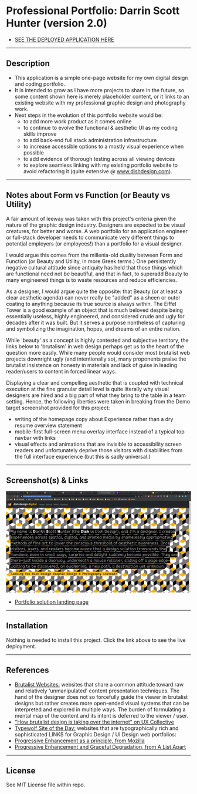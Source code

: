 # Professional Portfolio: Darrin Scott Hunter (version 2.0)
* [SEE THE DEPLOYED APPLICATION HERE](https://dishdesigner.github.io/updated-portfolio-page/)
---

## Description

* This application is a simple one-page website for my own digital design and coding portfolio.
* It is intended to grow as I have more projects to share in the future, so some content shown here is merely placeholder content, or it links to an existing website with my professional graphic design and photography work.
* Next steps in the evolution of this portfolio website would be:
    - to add more work product as it comes online
    - to continue to evolve the functional & aesthetic UI as my coding skills improve
    - to add back-end full stack administration infrastructure
    - to increase accessible options to a mostly visual experience when possible
    - to add evidence of thorough testing across all viewing devices
    - to explore seamless linking with my existing portfolio website to avoid refactoring it (quite extensive @ www.dishdesign.com).

---

## Notes about Form vs Function (or Beauty vs Utility)

A fair amount of leeway was taken with this project's criteria given the nature of the graphic design industry. Designers are expected to be visual creatures, for better and worse. A web portfolio for an application engineer or full-stack developer needs to communicate very different things to potential employers (or employees!) than a portfolio for a visual designer.

I would argue this comes from the millenia-old duality between Form and Function (or Beauty and Utility, in more Greek terms.) One persistently negative cultural attitude since antiquity has held that those things which are functional need not be beautiful, and that in fact, to superadd Beauty to many engineered things is to waste resources and reduce efficiencies.

As a designer, I would argue quite the opposite: that Beauty (or at least a clear aesthetic agenda) can never really be "added" as a sheen or outer coating to anything because its true source is always within. The Eiffel Tower is a good example of an object that is much beloved despite being essentially useless, highly engineered, and considered crude and ugly for decades after it was built. But it serves a purpose nontheless of capturing and symbolizing the imagination, hopes, and dreams of an entire nation.

While 'beauty' as a concept is highly contested and subjective territory, the links below to 'brutalism' in web design perhaps get us to the heart of the question more easily. While many people would consider most brutalist web projects downright ugly (and intentionally so), many proponents praise the brutalist insistence on honesty in materials and lack of guise in leading reader/users to content in forced linear ways.

Displaying a clear and compelling aesthetic that is coupled with technical execution at the fine granular detail level is quite literally why visual designers are hired and a big part of what they bring to the table in a team setting. Hence, the following liberties were taken in breaking from the Demo target screenshot provided for this project:
* writing of the homepage copy about Experience rather than a dry resume overview statement
* mobile-first full-screen menu overlay interface instead of a typical top navbar with links
* visual effects and animations that are invisible to accessibility screen readers and unfortunately deprive those visitors with disabilities from the full interface experience (but this is sadly universal.)

---

## Screenshot(s) & Links
![Dish Design Digital coding portfolio](https://raw.githubusercontent.com/dishdesigner/updated-portfolio-page/main/assets/images/portfolio-screenshot.jpg)
* [Portfolio solution landing page](https://dishdesigner.github.io/updated-portfolio-page/)

---
## Installation

Nothing is needed to install this project. Click the link above to see the live deployment.

---

## References
* [Brutalist Websites:](https://brutalistwebsites.com/) websites that share a common attitude toward raw and relatively 'unmanipulated' content presentation techniques. The hand of the designer does not so forcefully guide the viewer in brutalist designs but rather creates more open-ended visual systems that can be interpreted and explored in multiple ways. The burden of formulating a mental map of the content and its intent is deferred to the viewer / user.
* ["How brutalist design is taking over the internet" on UX Collective](https://uxdesign.cc/brutalist-web-design-is-taking-over-the-internet-fee3c66139b5)
* [Typewolf Site of the Day:](https://www.typewolf.com/site-of-the-day) websites that are typographically rich and sophisticated
LINKS for Graphic Design / UI Design web portfolios:
* [Progressive Enhancement as a principle, from Mozilla](https://developer.mozilla.org/en-US/docs/Glossary/Progressive_Enhancement)
* [Progressive Enhancement and Graceful Degradation, from A List Apart](https://alistapart.com/article/understandingprogressiveenhancement/)

---

## License

See MIT License file within repo.
